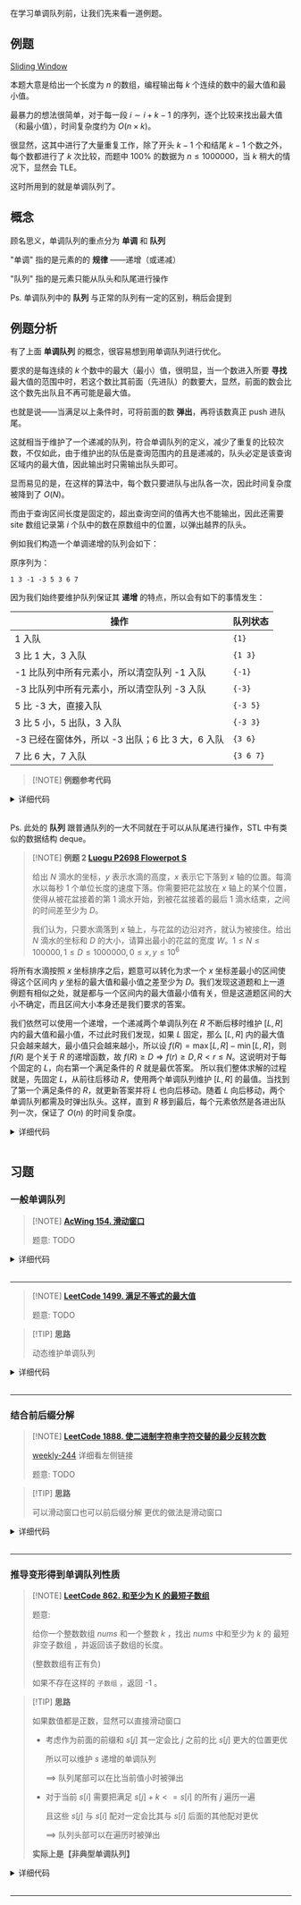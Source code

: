
在学习单调队列前，让我们先来看一道例题。

## 例题

[Sliding Window](http://poj.org/problem?id=2823)

本题大意是给出一个长度为 $n$ 的数组，编程输出每 $k$ 个连续的数中的最大值和最小值。

最暴力的想法很简单，对于每一段 $i \sim i+k-1$ 的序列，逐个比较来找出最大值（和最小值），时间复杂度约为 $O(n \times k)$。

很显然，这其中进行了大量重复工作，除了开头 $k-1$ 个和结尾 $k-1$ 个数之外，每个数都进行了 $k$ 次比较，而题中 $100\%$ 的数据为 $n \le 1000000$，当 $k$ 稍大的情况下，显然会 TLE。

这时所用到的就是单调队列了。

## 概念

顾名思义，单调队列的重点分为 **单调** 和 **队列**

"单调" 指的是元素的的 **规律** ——递增（或递减）

"队列" 指的是元素只能从队头和队尾进行操作

Ps. 单调队列中的 **队列** 与正常的队列有一定的区别，稍后会提到

## 例题分析

有了上面 **单调队列** 的概念，很容易想到用单调队列进行优化。

要求的是每连续的 $k$ 个数中的最大（最小）值，很明显，当一个数进入所要 **寻找** 最大值的范围中时，若这个数比其前面（先进队）的数要大，显然，前面的数会比这个数先出队且不再可能是最大值。

也就是说——当满足以上条件时，可将前面的数 **弹出**，再将该数真正 push 进队尾。

这就相当于维护了一个递减的队列，符合单调队列的定义，减少了重复的比较次数，不仅如此，由于维护出的队伍是查询范围内的且是递减的，队头必定是该查询区域内的最大值，因此输出时只需输出队头即可。

显而易见的是，在这样的算法中，每个数只要进队与出队各一次，因此时间复杂度被降到了 $O(N)$。

而由于查询区间长度是固定的，超出查询空间的值再大也不能输出，因此还需要 site 数组记录第 $i$ 个队中的数在原数组中的位置，以弹出越界的队头。

例如我们构造一个单调递增的队列会如下：

原序列为：

```text
1 3 -1 -3 5 3 6 7
```

因为我们始终要维护队列保证其 **递增** 的特点，所以会有如下的事情发生：

| 操作                              | 队列状态      |
| ------------------------------- | --------- |
| 1 入队                            | `{1}`     |
| 3 比 1 大，3 入队                    | `{1 3}`   |
| -1 比队列中所有元素小，所以清空队列 -1 入队       | `{-1}`    |
| -3 比队列中所有元素小，所以清空队列 -3 入队       | `{-3}`    |
| 5 比 -3 大，直接入队                   | `{-3 5}`  |
| 3 比 5 小，5 出队，3 入队               | `{-3 3}`  |
| -3 已经在窗体外，所以 -3 出队；6 比 3 大，6 入队 | `{3 6}`   |
| 7 比 6 大，7 入队                    | `{3 6 7}` |

> [!NOTE] **例题参考代码**

<details>
<summary>详细代码</summary>
<!-- tabs:start -->

##### **C++**

```cpp
```

##### **Python**

```python
```

<!-- tabs:end -->
</details>

<br>

Ps. 此处的 **队列** 跟普通队列的一大不同就在于可以从队尾进行操作，STL 中有类似的数据结构 deque。

> [!NOTE] **例题 2 [Luogu P2698 Flowerpot S ](https://www.luogu.com.cn/problem/P2698)**
> 
> 给出 $N$ 滴水的坐标，$y$ 表示水滴的高度，$x$ 表示它下落到 $x$ 轴的位置。每滴水以每秒 1 个单位长度的速度下落。你需要把花盆放在 $x$ 轴上的某个位置，使得从被花盆接着的第 1 滴水开始，到被花盆接着的最后 1 滴水结束，之间的时间差至少为 $D$。
> 
> 我们认为，只要水滴落到 $x$ 轴上，与花盆的边沿对齐，就认为被接住。给出 $N$ 滴水的坐标和 $D$ 的大小，请算出最小的花盆的宽度 $W$。$1\leq N \leq 100000 , 1 \leq D \leq 1000000, 0 \leq x,y\leq 10^6$

将所有水滴按照 $x$ 坐标排序之后，题意可以转化为求一个 $x$ 坐标差最小的区间使得这个区间内 $y$ 坐标的最大值和最小值之差至少为 $D$。我们发现这道题和上一道例题有相似之处，就是都与一个区间内的最大值最小值有关，但是这道题区间的大小不确定，而且区间大小本身还是我们要求的答案。

我们依然可以使用一个递增，一个递减两个单调队列在 $R$ 不断后移时维护 $[L,R]$ 内的最大值和最小值，不过此时我们发现，如果 $L$ 固定，那么 $[L,R]$ 内的最大值只会越来越大，最小值只会越来越小，所以设 $f(R) = \max[L,R]-\min[L,R]$，则 $f(R)$ 是个关于 $R$ 的递增函数，故 $f(R)\geq D  \Rightarrow f(r)\geq D,R\lt r \leq N$。这说明对于每个固定的 $L$，向右第一个满足条件的 $R$ 就是最优答案。
所以我们整体求解的过程就是，先固定 $L$，从前往后移动 $R$，使用两个单调队列维护 $[L,R]$ 的最值。当找到了第一个满足条件的 $R$，就更新答案并将 $L$ 也向后移动。随着 $L$ 向后移动，两个单调队列都需及时弹出队头。这样，直到 $R$ 移到最后，每个元素依然是各进出队列一次，保证了 $O(n)$ 的时间复杂度。



<details>
<summary>详细代码</summary>
<!-- tabs:start -->

##### **C++**

```cpp
```

##### **Python**

```python
```

<!-- tabs:end -->
</details>

<br>


## 习题

### 一般单调队列

> [!NOTE] **[AcWing 154. 滑动窗口](https://www.acwing.com/problem/content/156/)**
> 
> 题意: TODO

<details>
<summary>详细代码</summary>
<!-- tabs:start -->

##### **C++**

```cpp
#include <bits/stdc++.h>
using namespace std;

const int N = 1000010;

int a[N];
int q1[N], q2[N];
int f1[N], f2[N];

int main() {
    int n, k;
    cin >> n >> k;
    for (int i = 0; i < n; ++ i ) cin >> a[i];
    
    
    int hh1 = 0, tt1 = -1, hh2 = 0, tt2 = -1;
    for (int i = 0; i < n; ++ i ) {
        if (hh1 <= tt1 && q1[hh1] <= i - k) ++ hh1 ;
        if (hh2 <= tt2 && q2[hh2] <= i - k) ++ hh2 ;
        
        while (hh1 <= tt1 && a[q1[tt1]] > a[i]) -- tt1 ;
        while (hh2 <= tt2 && a[q2[tt2]] < a[i]) -- tt2 ;
        
        q1[ ++ tt1] = i;
        q2[ ++ tt2] = i;
        
        f1[i] = a[q1[hh1]];
        f2[i] = a[q2[hh2]];
    }
    for (int i = k - 1; i < n; ++ i ) cout << f1[i] << ' ';
    cout << endl;
    for (int i = k - 1; i < n; ++ i ) cout << f2[i] << ' ';
    cout << endl;
    return 0;
}
```

##### **Python**

```python
"""
1. 维护一个最大/最小队列
2. 一般先用暴力做，有了思路后，再用单调队列进行优化
3. 一般需要求区间最值问题，就可以用单调队列进行优化（单调最小/大队列）

注意：
和单调栈不同，单调栈主要用于记录左边/右边第一个比它大/小的数值。

"""

#暴力做法
# n = len(nums)
# res = []
# for r in range(n):
#     max_v = float('-inf')
#     start = max(0, r - k + 1)
#     for l in range(start, r + 1):
#         max_v = max(nums[l],max_v)
#     if r >= k-1:
#         res.append(max_v)


import collections
if __name__ == '__main__':
    n, k = map(int, input().split())
    nums = list(map(int, input().split()))
    
    q1, res1 = collections.deque(), []  #队列里存的是下标，方便定位找到元素
    for r in range(n):
        if q1 and q1[0] <= r - k:
            q1.popleft()
        while q1 and nums[q1[-1]] > nums[r]:
            q1.pop()
        q1.append(r)
        
        if r >= k - 1:
            res1.append(nums[q1[0]])
        
    for i in range(len(res1)):
        print(res1[i], end = ' ')
    print()
    
    q2, res2 = collections.deque(), [] 
    for r in range(n):
        if q2 and q2[0] <= r - k:
            q2.popleft()
        while q2 and nums[q2[-1]] < nums[r]:
            q2.pop()
        q2.append(r)
        
        if r >= k - 1:
            res2.append(nums[q2[0]])
            
    for i in range(len(res2)):
        print(res2[i], end = ' ')
```

<!-- tabs:end -->
</details>

<br>

* * *

> [!NOTE] **[LeetCode 1499. 满足不等式的最大值](https://leetcode.cn/problems/max-value-of-equation/)**
> 
> 题意: TODO

> [!TIP] **思路**
> 
> 动态维护单调队列

<details>
<summary>详细代码</summary>
<!-- tabs:start -->

##### **C++ 标准单调队列**

```cpp
class Solution {
public:
    // [x, y-x]
    using PII = pair<int, int>;

    int findMaxValueOfEquation(vector<vector<int>>& points, int k) {
        deque<PII> q;
        int res = INT_MIN;
        for (auto & p : points) {
            while (q.size() && q.front().first < p[0] - k)
                q.pop_front();
            if (q.size())
                res = max(res, p[0] + p[1] + q.front().second);
            while (q.size() && q.back().second < p[1] - p[0])
                q.pop_back();
            q.push_back({p[0], p[1] - p[0]});
        }
        return res;
    }
};
```

##### **C++ 堆**

```cpp
class Solution {
public:
    int findMaxValueOfEquation(vector<vector<int>>& points, int k) {
        // 动态维护队列的情况下 (对于i<j)所求yi + yj + |xi - xj| 即 yi+yj+xj-xi
        // 所以在满足 xj-xi <= k的情况下找最大的yi-xi pair->first yi-xi
        // pair->second xi
        priority_queue<pair<int, int>> pq;
        int res = -1e9;
        for (auto v : points) {
            int x = v[0], y = v[1];
            while (!pq.empty() && pq.top().second < x - k) pq.pop();
            if (!pq.empty()) res = max(res, pq.top().first + y + x);
            pq.push({y - x, x});
        }
        return res;
    }
};
```

##### **Python**

```python

```

<!-- tabs:end -->
</details>

<br>

* * *

### 结合前后缀分解

> [!NOTE] **[LeetCode 1888. 使二进制字符串字符交替的最少反转次数](https://leetcode.cn/problems/minimum-number-of-flips-to-make-the-binary-string-alternating/)**
> 
> [weekly-244](https://github.com/OpenKikCoc/LeetCode/tree/master/Contest/2021-06-06_Weekly-244) 详细看左侧链接
> 
> 题意: TODO

> [!TIP] **思路**
> 
> 可以滑动窗口也可以前后缀分解 更优的做法是滑动窗口

<details>
<summary>详细代码</summary>
<!-- tabs:start -->

##### **C++ 1**

```cpp
class Solution {
public:
    int minFlips(string s) {
        int n = s.size(), cnt = 0;
        // 将字符串变成 01 串需要反转的次数
        string tar = "01";
        for (int i = 0; i < n; ++ i )
            cnt += (s[i] != tar[i % 2]);
        
        int res = min(cnt, n - cnt);
        s += s;
        for (int i = 0; i < n; ++ i ) {
            cnt -= (s[i] != tar[i % 2]);
            cnt += (s[i + n] != tar[(i + n) % 2]);
            res = min(res, min(cnt, n - cnt));
        }
        return res;
    }
};
```

##### **C++ 2**

```cpp
class Solution {
public:
    int minFlips(string s) {
        int n = s.size();
        s = s + s;
        
        string a, b;    // a = "0101...", b = "1010..."
        for (int i = 0; i < 2 * n; ++ i )
            a.push_back('0' + i % 2), b.push_back('0' + (i + 1) % 2);
        
        int res = n, da = 0, db = 0;
        for (int i = 0; i < 2 * n; ++ i ) {
            if (s[i] != a[i])
                da ++ ;
            if (s[i] != b[i])
                db ++ ;
            
            // 维护窗口的实现
            if (i >= n) {
                if (s[i - n] != a[i - n])
                    da -- ;
                if (s[i - n] != b[i - n])
                    db -- ;
            }
            if (i >= n - 1)
                res = min(res, min(da, db));
        }
        return res;
    }
};
```

##### **C++ 3 常见形式**

```cpp
// 转化为常见方式
class Solution {
public:
    int minFlips(string s) {
        int n = s.size();
        s = s + s;
        
        string a, b;    // a = "0101...", b = "1010..."
        for (int i = 0; i < 2 * n; ++ i )
            a.push_back('0' + i % 2), b.push_back('0' + (i + 1) % 2);
        
        int res = n, da = 0, db = 0;
        for (int i = 0; i < n; ++ i ) {
            if (s[i] != a[i])
                da ++ ;
            if (s[i] != b[i])
                db ++ ;
        }
        
        res = min(res, min(da, db));
        
        for (int i = n; i < 2 * n; ++ i ) {
            if (s[i] != a[i])
                da ++ ;
            if (s[i] != b[i])
                db ++ ;
            
            {
                if (s[i - n] != a[i - n])
                    da -- ;
                if (s[i - n] != b[i - n])
                    db -- ;
            }
            
            res = min(res, min(da, db));
        }
        return res;
    }
};
```
##### **Python**

```python

```

<!-- tabs:end -->
</details>

<br>

* * *

### 推导变形得到单调队列性质

> [!NOTE] **[LeetCode 862. 和至少为 K 的最短子数组](https://leetcode.cn/problems/shortest-subarray-with-sum-at-least-k/)**
> 
> 题意: 
> 
> 给你一个整数数组 $nums$ 和一个整数 $k$ ，找出 $nums$ 中和至少为 $k$ 的 最短非空子数组 ，并返回该子数组的长度。
> 
> (整数数组有正有负)
> 
> 如果不存在这样的 `子数组` ，返回 -1 。

> [!TIP] **思路**
> 
>  如果数值都是正数，显然可以直接滑动窗口
> 
> - 考虑作为前面的前缀和 $s[j]$ 其一定会比 $j$ 之前的比 $s[j]$ 更大的位置更优
> 
>   所以可以维护 $s$ 递增的单调队列
> 
>   ==> 队列尾部可以在比当前值小时被弹出
> 
> - 对于当前 $s[i]$ 需要把满足 $s[j] + k <= s[i]$ 的所有 $j$ 遍历一遍
> 
>   且这些 $s[j]$ 与 $s[i]$ 配对一定会比其与 $s[i]$ 后面的其他配对更优
> 
>   ==> 队列头部可以在遍历时被弹出
> 
> **实际上是【非典型单调队列】**

<details>
<summary>详细代码</summary>
<!-- tabs:start -->

##### **C++**

```cpp
class Solution {
public:
    using LL = long long;
    const static int N = 1e5 + 10;

    LL s[N];

    int shortestSubarray(vector<int>& nums, int k) {
        int n = nums.size();
        for (int i = 1; i <= n; ++ i )
            s[i] = s[i - 1] + nums[i - 1];
        
        deque<int> q;   // 存下标
        q.push_back(0);
        int res = INT_MAX;
        for (int i = 1; i <= n; ++ i ) {
            while (q.size() && s[q.front()] + k <= s[i])
                res = min(res, i - q.front()), q.pop_front();
            while (q.size() && s[q.back()] >= s[i])
                q.pop_back();
            q.push_back(i);
        }
        return res == INT_MAX ? -1 : res;
    }
};
```

##### **Python**

```python

```

<!-- tabs:end -->
</details>

<br>

* * *